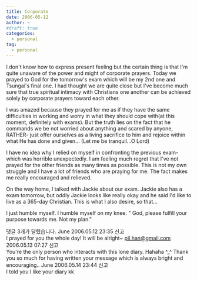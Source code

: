 ```yaml
---
title: Corporate
date: 2006-05-12
author: ~
#draft: true
categories:
  - personal
tag:
  - personal
---
```




I don't know how to express present feeling but the certain thing is that I'm quite unaware of the power and might of corporate prayers.
Today we prayed to God for the tomorrow's exam which will be my 2nd one and Tsungai's final one. I had thought we are quite close but I've become much sure that true spiritual intimacy with Christians one another can be achieved solely by corporate prayers toward each other.

I was amazed because they prayed for me as if they have the same difficulties in working and worry in what they should cope with(at this moment, definitely with exams). But the truth lies on the fact that he commands we be not worried about anything and scared by anyone, RATHER- just offer ourselves as a living sacrifice to him and rejoice within what He has done and given... (Let me be tranquil...O Lord)

I have no idea why I relied on myself in confronting the previous exam- which was horrible unexpectedly. I am feeling much regret that I've not prayed for the other friends as many times as possible. This is not my own struggle and I have a lot of friends who are praying for me. The fact makes me really encouraged and relieved.

On the way home, I talked with Jackie about our exam. Jackie also has a exam tomorrow, but oddly Jackie looks like really okay and he said I'd like to live as a 365-day Christian. This is what I also desire, so that...

I just humble myself. I humble myself on my knee.
" God, please fulfill your purpose towards me. Not my plan."




 댓글  3개가 달렸습니다.
June 2006.05.12 23:35 신고   
I prayed for you the whole day! It will be alright~
pil.han@gmail.com 2006.05.13 07:27 신고   
You're the only person who interacts with this lone diary. Hahaha ^_^ Thank you so much for having written your message which is always bright and encouraging..
June 2006.05.14 23:44 신고   
I told you I like your diary kk





